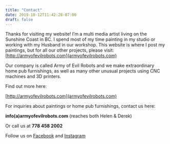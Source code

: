 ```yaml
---
title: "Contact"
date: 2019-10-12T11:42:28-07:00
draft: false
---
```

Thanks for visiting my website! I’m a multi media artist living on the Sunshine Coast in BC. I spend most of my time painting in my studio or working with my Husband in our workshop.
This website is where I post my paintings, but for all our other projects, please visit:
[http://armyofevilrobots.com](armyofevilrobots.com)

Our company is called Army of Evil Robots and we make extraordinary home pub furnishings, as well as many other unusual projects using CNC machines and 3D printers.

Find out more here:

[http://armyofevilrobots.com](armyofevilrobots.com)

For inquiries about paintings or home pub furnishings, contact us here:

**info(a)armyofevilrobots.com** (reaches both Helen & Derek)

Or call us at **778 458 2002**

Follow us on [Facebook](https://www.facebook.com/armyofevilrobots) and 
[Instagram](https://www.instagram.com/armyofevilrobots) 